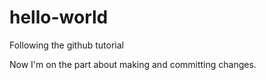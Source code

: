 # hello-world
Following the github tutorial

Now I'm on the part about making and committing changes.
